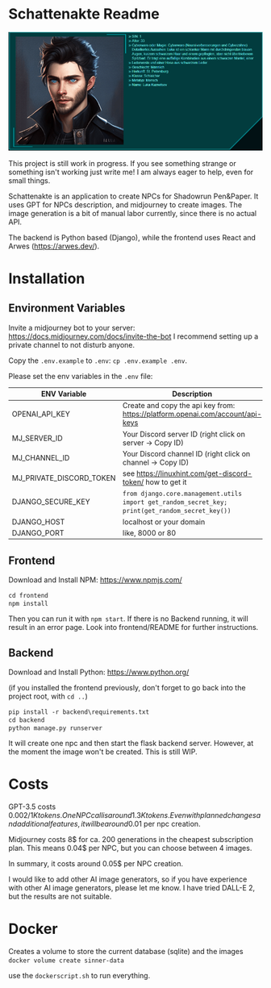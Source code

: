 # Schattenakte Readme
![Animation.gif](docs%2FAnimation.gif)

This project is still work in progress. If you see something strange or something isn't working just write me! I am always eager to help, even for small things.

Schattenakte is an application to create NPCs for Shadowrun Pen&Paper.
It uses GPT for NPCs description, and midjourney to create images.
The image generation is a bit of manual labor currently, since there is no actual API. 

The backend is Python based (Django), while the frontend uses React and Arwes (https://arwes.dev/).

# Installation

## Environment Variables

Invite a midjourney bot to your server: https://docs.midjourney.com/docs/invite-the-bot
I recommend setting up a private channel to not disturb anyone.

Copy the `.env.example` to `.env`: `cp .env.example .env`.

Please set the env variables in the `.env` file:

| ENV Variable             | Description                                                                                      |
|--------------------------|--------------------------------------------------------------------------------------------------|
| OPENAI_API_KEY           | Create and copy the api key from: https://platform.openai.com/account/api-keys                   |
| MJ_SERVER_ID             | Your Discord server ID (right click on server -> Copy ID)                                        |
| MJ_CHANNEL_ID            | Your Discord channel ID (right click on channel -> Copy ID)                                      |
| MJ_PRIVATE_DISCORD_TOKEN | see https://linuxhint.com/get-discord-token/ how to get it                                       |
| DJANGO_SECURE_KEY        | `from django.core.management.utils import get_random_secret_key; print(get_random_secret_key())` |
| DJANGO_HOST              | localhost or your domain                                                                         |
| DJANGO_PORT              | like, 8000 or 80                                                                                 |



## Frontend
Download and Install NPM: https://www.npmjs.com/ 
```
cd frontend
npm install
```
Then you can run it with `npm start`. If there is no Backend running, it will result in an error page.
Look into frontend/README for further instructions.

## Backend
Download and Install Python: https://www.python.org/

(if you installed the frontend previously, don't forget to go back into the project root, with `cd ..`)
```
pip install -r backend\requirements.txt
cd backend
python manage.py runserver
```

It will create one npc and then start the flask backend server.
However, at the moment the image won't be created. This is still WIP. 

# Costs

GPT-3.5 costs $0.002 / 1K tokens. One NPC call is around 1.3K tokens.
Even with planned changes and additional features, it will be around 0.01$ per npc creation.

Midjourney costs 8$ for ca. 200 generations in the cheapest subscription plan.
This means 0.04$ per NPC, but you can choose between 4 images.

In summary, it costs around 0.05$ per NPC creation. 

I would like to add other AI image generators, so if you have experience with other AI image generators, please let me know.
I have tried DALL-E 2, but the results are not suitable.

# Docker

Creates a volume to store the current database (sqlite) and the images
`docker volume create sinner-data`

use the `dockerscript.sh` to run everything. 
